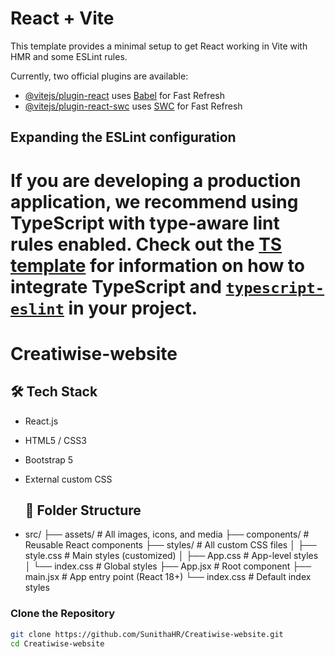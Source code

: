 
# React + Vite

This template provides a minimal setup to get React working in Vite with HMR and some ESLint rules.

Currently, two official plugins are available:

- [@vitejs/plugin-react](https://github.com/vitejs/vite-plugin-react/blob/main/packages/plugin-react) uses [Babel](https://babeljs.io/) for Fast Refresh
- [@vitejs/plugin-react-swc](https://github.com/vitejs/vite-plugin-react/blob/main/packages/plugin-react-swc) uses [SWC](https://swc.rs/) for Fast Refresh

## Expanding the ESLint configuration

If you are developing a production application, we recommend using TypeScript with type-aware lint rules enabled. Check out the [TS template](https://github.com/vitejs/vite/tree/main/packages/create-vite/template-react-ts) for information on how to integrate TypeScript and [`typescript-eslint`](https://typescript-eslint.io) in your project.
=======
# Creatiwise-website

## 🛠 Tech Stack

- React.js
- HTML5 / CSS3
- Bootstrap 5
- External custom CSS

  ## 📁 Folder Structure

- src/
├── assets/ # All images, icons, and media
├── components/ # Reusable React components
├── styles/ # All custom CSS files
│ ├── style.css # Main styles (customized)
│ ├── App.css # App-level styles
│ └── index.css # Global styles
├── App.jsx # Root component
├── main.jsx # App entry point (React 18+)
└── index.css # Default index styles

###  Clone the Repository

```bash
git clone https://github.com/SunithaHR/Creatiwise-website.git
cd Creatiwise-website



